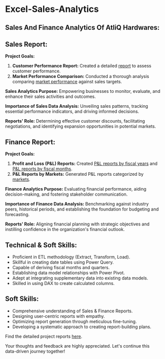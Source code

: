 # Excel-Sales-Analytics

## Sales And Finance Analytics Of AtliQ Hardwares:

## Sales Report:

**Project Goals:**

1. **Customer Performance Report:** Created a detailed [report](https://github.com/Santosh5924/Excel-Sales-Analytics/blob/main/Customer_Net_Sales_Performance_Report.pdf) to assess customer performance.
2. **Market Performance Comparison:** Conducted a thorough analysis comparing [market performance](https://github.com/Santosh5924/Excel-Sales-Analytics/blob/main/Market_Performence_vs_Target_Report.pdf) against sales targets.

**Sales Analytics Purpose:** Empowering businesses to monitor, evaluate, and enhance their sales activities and outcomes.

**Importance of Sales Data Analysis:** Unveiling sales patterns, tracking essential performance indicators, and driving informed decisions.

**Reports' Role:** Determining effective customer discounts, facilitating negotiations, and identifying expansion opportunities in potential markets.

## Finance Report:

**Project Goals:**

1. **Profit and Loss (P&L) Reports:** Created [P&L reports by fiscal years](https://github.com/Santosh5924/Excel-Sales-Analytics/blob/main/P%26L_Statement_By_Fiscal_Year.pdf) and [P&L reports by fiscal months](https://github.com/Santosh5924/Excel-Sales-Analytics/blob/main/P%26L%20Statements%20By%20Months.pdf).
2. **P&L Reports by Markets:** Generated P&L reports categorized by [markets](https://github.com/Santosh5924/Excel-Sales-Analytics/blob/main/P%26L%20Statements%20By%20Markets.pdf).

**Finance Analytics Purpose:** Evaluating financial performance, aiding decision-making, and fostering stakeholder communication.

**Importance of Finance Data Analysis:** Benchmarking against industry peers, historical periods, and establishing the foundation for budgeting and forecasting.

**Reports' Role:** Aligning financial planning with strategic objectives and instilling confidence in the organization's financial outlook.

## Technical & Soft Skills:

- Proficient in ETL methodology (Extract, Transform, Load).
- Skillful in creating date tables using Power Query.
- Capable of deriving fiscal months and quarters.
- Establishing data model relationships with Power Pivot.
- Adept at integrating supplementary data into existing data models.
- Skilled in using DAX to create calculated columns.

## Soft Skills:

- Comprehensive understanding of Sales & Finance Reports.
- Designing user-centric reports with empathy.
- Optimizing report generation through meticulous fine-tuning.
- Developing a systematic approach to creating report-building plans.

Find the detailed project reports [here](https://github.com/Santosh5924/Excel-Sales-Analytics/tree/main).

Your thoughts and feedback are highly appreciated. Let's continue this data-driven journey together!
